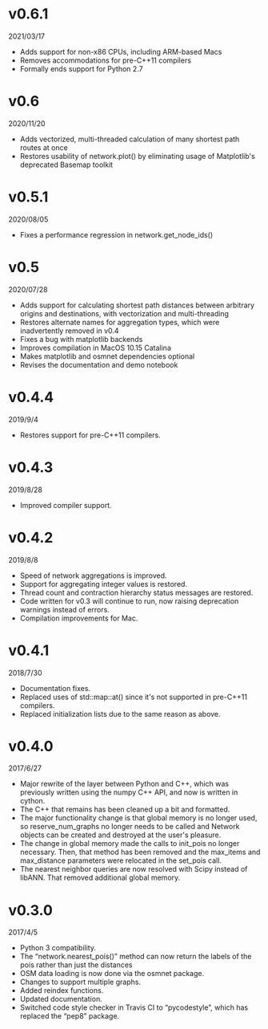 v0.6.1
======

2021/03/17

* Adds support for non-x86 CPUs, including ARM-based Macs
* Removes accommodations for pre-C++11 compilers
* Formally ends support for Python 2.7

v0.6
====

2020/11/20

* Adds vectorized, multi-threaded calculation of many shortest path routes at once
* Restores usability of network.plot() by eliminating usage of Matplotlib's deprecated Basemap toolkit

v0.5.1
======

2020/08/05

* Fixes a performance regression in network.get_node_ids()

v0.5
====

2020/07/28

* Adds support for calculating shortest path distances between arbitrary origins and destinations, with vectorization and multi-threading
* Restores alternate names for aggregation types, which were inadvertently removed in v0.4
* Fixes a bug with matplotlib backends
* Improves compilation in MacOS 10.15 Catalina
* Makes matplotlib and osmnet dependencies optional
* Revises the documentation and demo notebook

v0.4.4
======

2019/9/4

* Restores support for pre-C++11 compilers.

v0.4.3
======

2019/8/28

* Improved compiler support.

v0.4.2
======

2019/8/8

* Speed of network aggregations is improved.
* Support for aggregating integer values is restored.
* Thread count and contraction hierarchy status messages are restored.
* Code written for v0.3 will continue to run, now raising deprecation warnings instead of errors.
* Compilation improvements for Mac.

v0.4.1
======

2018/7/30

* Documentation fixes.
* Replaced uses of std::map::at() since it's not supported in pre-C++11 compilers.
* Replaced initialization lists due to the same reason as above.

v0.4.0
======

2017/6/27

* Major rewrite of the layer between Python and C++, which was previously written using the numpy C++ API, and now is written in cython.
* The C++ that remains has been cleaned up a bit and formatted.
* The major functionality change is that global memory is no longer used, so reserve_num_graphs no longer needs to be called and Network objects can be created and destroyed at the user's pleasure.
* The change in global memory made the calls to init_pois no longer necessary. Then, that method has been removed and the max_items and max_distance parameters were relocated in the set_pois call.
* The nearest neighbor queries are now resolved with Scipy instead of libANN. That removed additional global memory.

v0.3.0
======

2017/4/5

* Python 3 compatibility.
* The “network.nearest_pois()” method can now return the labels of the pois rather than just the distances
* OSM data loading is now done via the osmnet package.
* Changes to support multiple graphs.
* Added reindex functions.
* Updated documentation.
* Switched code style checker in Travis CI to “pycodestyle”, which has replaced the “pep8” package.
